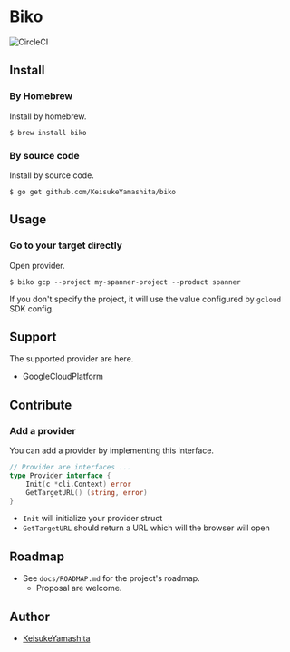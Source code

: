 # Biko

![CircleCI](https://circleci.com/gh/KeisukeYamashita/biko.svg?style=svg&circle-token=e4b3002b1fb96c423ed5f75332c3455d88d56b0f)

## Install

### By Homebrew

Install by homebrew.

```
$ brew install biko
```

### By source code

Install by source code.

```
$ go get github.com/KeisukeYamashita/biko
```

## Usage 

### Go to your target directly

Open provider.

```
$ biko gcp --project my-spanner-project --product spanner
```

If you don't specify the project, it will use the value configured by `gcloud` SDK config.

## Support

The supported provider are here.

* GoogleCloudPlatform

## Contribute

### Add a provider

You can add a provider by implementing this interface.

```go
// Provider are interfaces ...
type Provider interface {
	Init(c *cli.Context) error
	GetTargetURL() (string, error)
}
```

* `Init` will initialize your provider struct
* `GetTargetURL` should return a URL which will the browser will open

## Roadmap

* See `docs/ROADMAP.md` for the project's roadmap.
    * Proposal are welcome.

## Author

* [KeisukeYamashita](https://github.com/KeisukeYamashita)